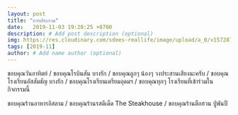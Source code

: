 ```yaml
---
layout: post
title: "การประกวด"
date:   2019-11-03 19:20:25 +0700
description: # Add post description (optional)
img: https://res.cloudinary.com/sdees-reallife/image/upload/a_0/v1572879221/IMG_9372.jpg # Add image post (optional)
tags: [2019-11]
author: # Add name author (optional)
---
```

ขอบคุณวันอาทิตย์ / ขอบคุณโรบินสัน บางรัก / ขอบคุณลูกๆ น้องๆ วงประสานเสียงนะครับ / ขอบคุณโรงเรียนอัสสัมชัญ บางรัก / ขอบคุณโรงเรียนเตรียมอุดมฯ / ขอบคุณทุกๆ โรงเรียนที่เข้าร่วมในกิจกรรมนี้

<i class="fa fa-child" style="color:plum"></i>

ขอบคุณร้านอาหารอิสลาม / ขอบคุณร้านรสดีเด็ด The Steakhouse / ขอบคุณร้านตือฮวน ปู่พันปี
